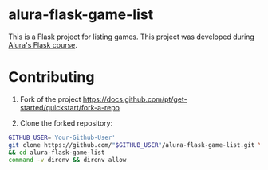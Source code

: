 # alura-flask-game-list
This is a Flask project for listing games. This project was developed during [Alura's Flask course](https://cursos.alura.com.br/formacao-flask).


# Contributing

1) Fork of the project https://docs.github.com/pt/get-started/quickstart/fork-a-repo


2) Clone the forked repository:

```bash
GITHUB_USER='Your-Github-User'
git clone https://github.com/"$GITHUB_USER"/alura-flask-game-list.git \
&& cd alura-flask-game-list
command -v direnv && direnv allow
```
